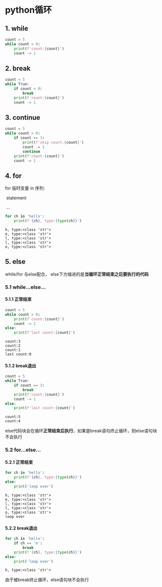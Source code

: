 # python循环



## 1. while

```python
count = 5
while count > 0:
    print(f'count:{count}')
    count -= 1
```



## 2. break

```python
count = 5
while True:
    if count < 0:
        break
    print(f'count:{count}')
    count -= 1
```



## 3. continue

```python
count = 5
while count > 0:
    if count == 3:
        print(f'skip count:{count}')
        count -= 1
        continue
    print(f'count:{count}')
    count -= 1
```



## 4. for

for 临时变量 in 序列:

​	statement

​	...

```python
for ch in 'hello':
    print(f'{ch}, type:{type(ch)}')
```

```
h, type:<class 'str'>
e, type:<class 'str'>
l, type:<class 'str'>
l, type:<class 'str'>
o, type:<class 'str'>
```



## 5. else

while/for 与else配合， else下方缩进的是**当循环正常结束之后要执行的代码**

### 5.1 while...else...

####  5.1.1 正常结束

```python
count = 5
while count > 0:
    print(f'count:{count}')
    count -= 1
else:
    print(f'last count:{count}')
```

```
count:3
count:2
count:1
last count:0
```

#### 5.1.2 break退出

```python
count = 5
while True:
    if count == 3:
        break
    print(f'count:{count}')
    count -= 1
else:
    print(f'last count:{count}')
```

```
count:5
count:4
```

else代码块会在循环**正常结束后执行**，如果是break语句终止循环，则else语句块不会执行

### 5.2 for...else...

#### 5.2.1 正常结束

```python
for ch in 'hello':
    print(f'{ch}, type:{type(ch)}')
else:
    print('loop over')
```

```
h, type:<class 'str'>
e, type:<class 'str'>
l, type:<class 'str'>
l, type:<class 'str'>
o, type:<class 'str'>
loop over
```

#### 5.2.2 break退出

```python
for ch in 'hello':
    if ch == 'e':
        break
    print(f'{ch}, type:{type(ch)}')
else:
    print('loop over')
```

```
h, type:<class 'str'>
```

由于被break终止循环，else语句块不会执行


